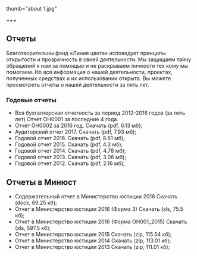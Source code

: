 thumb="about 1.jpg"

+++

## Отчеты

Благотворительны фонд «Линия цвета» исповедует принципы открытости и прозрачность в своей деятельности. Мы защищаем тайну обращений к нам за помощью и не раскрываем личности тех кому мы помогаем. Но вся информация о нашей деятельности, проектах, полученных средствах и их использовании открыта. Вы можете просмотреть отчеты о нашей деятельности за пять лет.

### Годовые отчеты

* Вся бухгалтерская отчетность за период 2012-2016 годов (за пять лет) Отчет ОН0001 за последние 4 года.
* Отчет ОН0002 за 2016 год. Скачать (pdf, 6.13 мб);
* Аудиторский отчет 2017. Скачать (pdf, 7.93 мб);
* Годовой отчет 2016. Скачать (pdf, 8.61 мб);
* Годовой отчет 2015. Скачать (pdf, 4.3 мб);
* Годовой отчет 2014. Скачать (pdf, 4.76 мб);
* Годовой отчет 2013. Скачать (pdf, 3.06 мб);
* Годовой отчет 2012. Скачать (pdf, 2.16 мб);

## Отчеты в Минюст

* Содержательный отчет в Министерство юстиции 2016 Скачать (docx, 69.25 кб);
* Отчет в Министерство юстиции 2016 (Форма 3) Скачать (xls, 75.5 кб);
* Отчет в Министерство юстиции 2016 (Форма ОН001_2015) Скачать (xls, 597.5 кб);
* Отчет в Министерство юстиции 2015 Скачать (zip, 115.54 кб);
* Отчет в Министерство юстиции 2014 Скачать (zip, 113.01 кб);
* Отчет в Министерство юстиции 2013 Скачать (zip, 111.01 кб);
